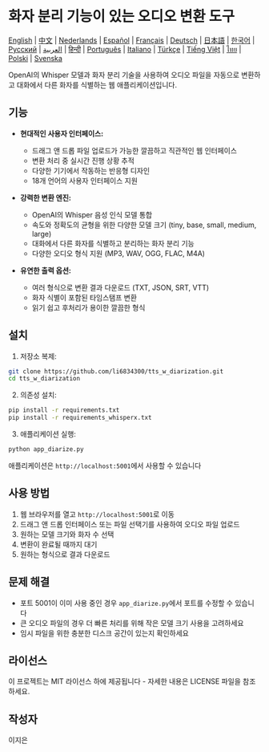 # 화자 분리 기능이 있는 오디오 변환 도구

[English](README.md) | [中文](README_zh.md) | [Nederlands](README_nl.md) | [Español](README_es.md) | [Français](README_fr.md) | [Deutsch](README_de.md) | [日本語](README_ja.md) | [한국어](README_ko.md) | [Русский](README_ru.md) | [العربية](README_ar.md) | [हिन्दी](README_hi.md) | [Português](README_pt.md) | [Italiano](README_it.md) | [Türkçe](README_tr.md) | [Tiếng Việt](README_vi.md) | [ไทย](README_th.md) | [Polski](README_pl.md) | [Svenska](README_sv.md)

OpenAI의 Whisper 모델과 화자 분리 기술을 사용하여 오디오 파일을 자동으로 변환하고 대화에서 다른 화자를 식별하는 웹 애플리케이션입니다.

## 기능

- **현대적인 사용자 인터페이스:**
  * 드래그 앤 드롭 파일 업로드가 가능한 깔끔하고 직관적인 웹 인터페이스
  * 변환 처리 중 실시간 진행 상황 추적
  * 다양한 기기에서 작동하는 반응형 디자인
  * 18개 언어의 사용자 인터페이스 지원

- **강력한 변환 엔진:**
  * OpenAI의 Whisper 음성 인식 모델 통합
  * 속도와 정확도의 균형을 위한 다양한 모델 크기 (tiny, base, small, medium, large)
  * 대화에서 다른 화자를 식별하고 분리하는 화자 분리 기능
  * 다양한 오디오 형식 지원 (MP3, WAV, OGG, FLAC, M4A)

- **유연한 출력 옵션:**
  * 여러 형식으로 변환 결과 다운로드 (TXT, JSON, SRT, VTT)
  * 화자 식별이 포함된 타임스탬프 변환
  * 읽기 쉽고 후처리가 용이한 깔끔한 형식

## 설치

1. 저장소 복제:
```bash
git clone https://github.com/li6834300/tts_w_diarization.git
cd tts_w_diarization
```

2. 의존성 설치:
```bash
pip install -r requirements.txt
pip install -r requirements_whisperx.txt
```

3. 애플리케이션 실행:
```bash
python app_diarize.py
```

애플리케이션은 `http://localhost:5001`에서 사용할 수 있습니다

## 사용 방법

1. 웹 브라우저를 열고 `http://localhost:5001`로 이동
2. 드래그 앤 드롭 인터페이스 또는 파일 선택기를 사용하여 오디오 파일 업로드
3. 원하는 모델 크기와 화자 수 선택
4. 변환이 완료될 때까지 대기
5. 원하는 형식으로 결과 다운로드

## 문제 해결

- 포트 5001이 이미 사용 중인 경우 `app_diarize.py`에서 포트를 수정할 수 있습니다
- 큰 오디오 파일의 경우 더 빠른 처리를 위해 작은 모델 크기 사용을 고려하세요
- 임시 파일을 위한 충분한 디스크 공간이 있는지 확인하세요

## 라이선스

이 프로젝트는 MIT 라이선스 하에 제공됩니다 - 자세한 내용은 LICENSE 파일을 참조하세요.

## 작성자

이지은 